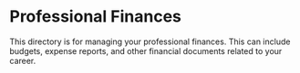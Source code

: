 # Professional Finances

This directory is for managing your professional finances. This can include budgets, expense reports, and other financial documents related to your career.
